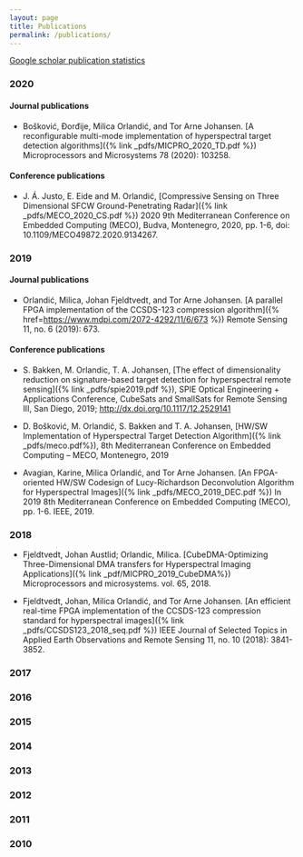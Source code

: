 ```yaml
---
layout: page
title: Publications
permalink: /publications/
---
```


[Google scholar publication statistics](https://scholar.google.no/citations?user=9QmGHaYAAAAJ&hl=en)



### 2020

#### Journal publications
- Bošković, Đorđije, Milica Orlandić, and Tor Arne Johansen. [A reconfigurable multi-mode implementation of hyperspectral target detection algorithms]({% link _pdfs/MICPRO_2020_TD.pdf %}) Microprocessors and Microsystems 78 (2020): 103258.

#### Conference publications
- J. Á. Justo, E. Eide and M. Orlandić, [Compressive Sensing on Three Dimensional SFCW Ground-Penetrating Radar]({% link _pdfs/MECO_2020_CS.pdf %}) 2020 9th Mediterranean Conference on Embedded Computing (MECO), Budva, Montenegro, 2020, pp. 1-6, doi: 10.1109/MECO49872.2020.9134267.

### 2019

#### Journal publications
- Orlandić, Milica, Johan Fjeldtvedt, and Tor Arne Johansen. [A parallel FPGA implementation of the CCSDS-123 compression algorithm]({% href=https://www.mdpi.com/2072-4292/11/6/673 %}) Remote Sensing 11, no. 6 (2019): 673.

#### Conference publications
- S. Bakken, M. Orlandic, T. A. Johansen,
[The effect of dimensionality reduction on signature-based target detection for hyperspectral remote sensing]({% link _pdfs/spie2019.pdf %}),
SPIE Optical Engineering + Applications Conference, CubeSats and SmallSats for Remote Sensing III, San Diego, 2019; http://dx.doi.org/10.1117/12.2529141

- D. Bošković, M. Orlandić, S. Bakken and T. A. Johansen,
[HW/SW Implementation of Hyperspectral Target Detection Algorithm]({% link _pdfs/meco.pdf%}),
8th Mediterranean Conference on Embedded Computing – MECO, Montenegro, 2019

- Avagian, Karine, Milica Orlandić, and Tor Arne Johansen. [An FPGA-oriented HW/SW Codesign of Lucy-Richardson Deconvolution Algorithm for Hyperspectral Images]({% link _pdfs/MECO_2019_DEC.pdf %}) In 2019 8th Mediterranean Conference on Embedded Computing (MECO), pp. 1-6. IEEE, 2019.

### 2018
- Fjeldtvedt, Johan Austlid; Orlandic, Milica.  [CubeDMA-Optimizing Three-Dimensional DMA transfers for Hyperspectral Imaging Applications]({% link _pdf/MICPRO_2019_CubeDMA%}) Microprocessors and microsystems. vol. 65, 2018.

- Fjeldtvedt, Johan, Milica Orlandić, and Tor Arne Johansen. [An efficient real-time FPGA implementation of the CCSDS-123 compression standard for hyperspectral images]({% link _pdfs/CCSDS123_2018_seq.pdf %}) IEEE Journal of Selected Topics in Applied Earth Observations and Remote Sensing 11, no. 10 (2018): 3841-3852.

### 2017

### 2016

### 2015

### 2014

### 2013

### 2012

### 2011

### 2010

